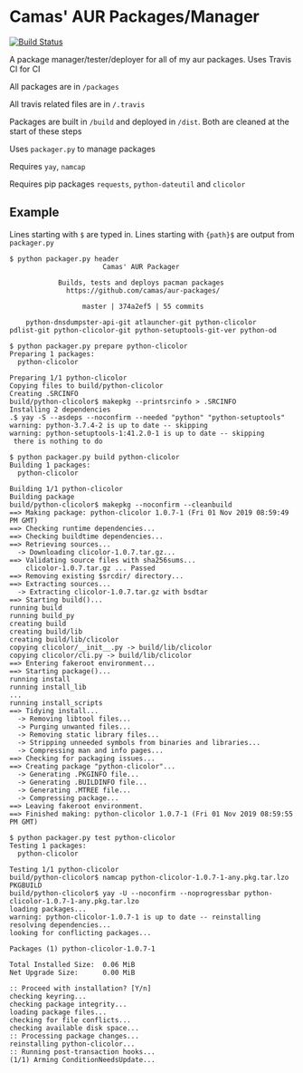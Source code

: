 # Camas' AUR Packages/Manager

[![Build Status](https://travis-ci.com/camas/aur-packages.svg?branch=master)](https://travis-ci.com/camas/aur-packages)

A package manager/tester/deployer for all of my aur packages. Uses Travis CI for CI

All packages are in `/packages`

All travis related files are in `/.travis`

Packages are built in `/build` and deployed in `/dist`. Both are cleaned at the start of these steps

Uses `packager.py` to manage packages

Requires `yay`, `namcap`

Requires pip packages `requests`, `python-dateutil` and `clicolor`

## Example

Lines starting with `$` are typed in. Lines starting with `{path}$` are output from `packager.py`

```shell_session
$ python packager.py header
                       Camas' AUR Packager

            Builds, tests and deploys pacman packages
              https://github.com/camas/aur-packages/

                  master | 374a2ef5 | 55 commits

    python-dnsdumpster-api-git atlauncher-git python-clicolor
pdlist-git python-clicolor-git python-setuptools-git-ver python-od

$ python packager.py prepare python-clicolor
Preparing 1 packages:
  python-clicolor

Preparing 1/1 python-clicolor
Copying files to build/python-clicolor
Creating .SRCINFO
build/python-clicolor$ makepkg --printsrcinfo > .SRCINFO
Installing 2 dependencies
.$ yay -S --asdeps --noconfirm --needed "python" "python-setuptools"
warning: python-3.7.4-2 is up to date -- skipping
warning: python-setuptools-1:41.2.0-1 is up to date -- skipping
 there is nothing to do

$ python packager.py build python-clicolor
Building 1 packages:
  python-clicolor

Building 1/1 python-clicolor
Building package
build/python-clicolor$ makepkg --noconfirm --cleanbuild
==> Making package: python-clicolor 1.0.7-1 (Fri 01 Nov 2019 08:59:49 PM GMT)
==> Checking runtime dependencies...
==> Checking buildtime dependencies...
==> Retrieving sources...
  -> Downloading clicolor-1.0.7.tar.gz...
==> Validating source files with sha256sums...
    clicolor-1.0.7.tar.gz ... Passed
==> Removing existing $srcdir/ directory...
==> Extracting sources...
  -> Extracting clicolor-1.0.7.tar.gz with bsdtar
==> Starting build()...
running build
running build_py
creating build
creating build/lib
creating build/lib/clicolor
copying clicolor/__init__.py -> build/lib/clicolor
copying clicolor/cli.py -> build/lib/clicolor
==> Entering fakeroot environment...
==> Starting package()...
running install
running install_lib
...
running install_scripts
==> Tidying install...
  -> Removing libtool files...
  -> Purging unwanted files...
  -> Removing static library files...
  -> Stripping unneeded symbols from binaries and libraries...
  -> Compressing man and info pages...
==> Checking for packaging issues...
==> Creating package "python-clicolor"...
  -> Generating .PKGINFO file...
  -> Generating .BUILDINFO file...
  -> Generating .MTREE file...
  -> Compressing package...
==> Leaving fakeroot environment.
==> Finished making: python-clicolor 1.0.7-1 (Fri 01 Nov 2019 08:59:55 PM GMT)

$ python packager.py test python-clicolor
Testing 1 packages:
  python-clicolor

Testing 1/1 python-clicolor
build/python-clicolor$ namcap python-clicolor-1.0.7-1-any.pkg.tar.lzo PKGBUILD
build/python-clicolor$ yay -U --noconfirm --noprogressbar python-clicolor-1.0.7-1-any.pkg.tar.lzo
loading packages...
warning: python-clicolor-1.0.7-1 is up to date -- reinstalling
resolving dependencies...
looking for conflicting packages...

Packages (1) python-clicolor-1.0.7-1

Total Installed Size:  0.06 MiB
Net Upgrade Size:      0.00 MiB

:: Proceed with installation? [Y/n]
checking keyring...
checking package integrity...
loading package files...
checking for file conflicts...
checking available disk space...
:: Processing package changes...
reinstalling python-clicolor...
:: Running post-transaction hooks...
(1/1) Arming ConditionNeedsUpdate...
```
